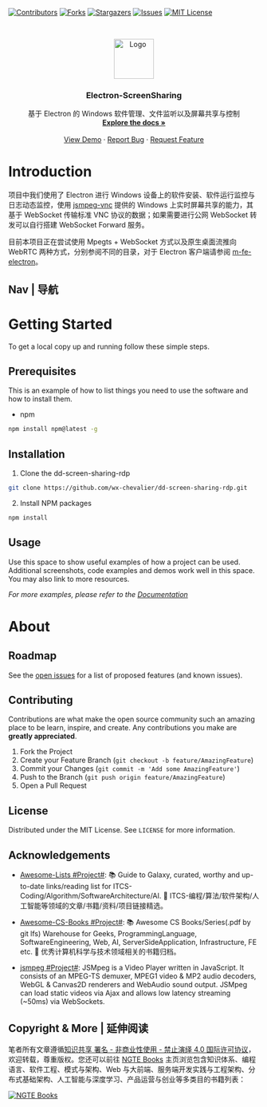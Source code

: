 [![Contributors][contributors-shield]][contributors-url]
[![Forks][forks-shield]][forks-url]
[![Stargazers][stars-shield]][stars-url]
[![Issues][issues-shield]][issues-url]
[![MIT License][license-shield]][license-url]

<!-- PROJECT LOGO -->
<br />
<p align="center">
  <a href="https://github.com/wx-chevalier/dd-screen-sharing-rdp">
    <img src="https://s2.ax1x.com/2020/01/06/lr21MT.png" alt="Logo" width="80" height="80">
  </a>

  <h3 align="center">Electron-ScreenSharing</h3>

  <p align="center">
    基于 Electron 的 Windows 软件管理、文件监听以及屏幕共享与控制
    <br />
    <a href="https://github.com/wx-chevalier/dd-screen-sharing-rdp"><strong>Explore the docs »</strong></a>
    <br />
    <br />
    <a href="https://github.com/wx-chevalier/dd-screen-sharing-rdp">View Demo</a>
    ·
    <a href="https://github.com/wx-chevalier/dd-screen-sharing-rdp/issues">Report Bug</a>
    ·
    <a href="https://github.com/wx-chevalier/dd-screen-sharing-rdp/issues">Request Feature</a>
  </p>
</p>

<!-- ABOUT THE PROJECT -->

# Introduction

项目中我们使用了 Electron 进行 Windows 设备上的软件安装、软件运行监控与日志动态监控，使用 [jsmpeg-vnc](https://github.com/phoboslab/jsmpeg-vnc) 提供的 Windows 上实时屏幕共享的能力，其基于 WebSocket 传输标准 VNC 协议的数据；如果需要进行公网 WebSocket 转发可以自行搭建 WebSocket Forward 服务。

目前本项目正在尝试使用 Mpegts + WebSocket 方式以及原生桌面流推向 WebRTC 两种方式，分别参阅不同的目录，对于 Electron 客户端请参阅 [m-fe-electron](https://github.com/wx-chevalier/m-fe-electron)。

## Nav | 导航

# Getting Started

To get a local copy up and running follow these simple steps.

## Prerequisites

This is an example of how to list things you need to use the software and how to install them.

- npm

```sh
npm install npm@latest -g
```

## Installation

1. Clone the dd-screen-sharing-rdp

```sh
git clone https://github.com/wx-chevalier/dd-screen-sharing-rdp.git
```

2. Install NPM packages

```sh
npm install
```

<!-- USAGE EXAMPLES -->

## Usage

Use this space to show useful examples of how a project can be used. Additional screenshots, code examples and demos work well in this space. You may also link to more resources.

_For more examples, please refer to the [Documentation](https://example.com)_

# About

<!-- ROADMAP -->

## Roadmap

See the [open issues](https://github.com/wx-chevalier/dd-screen-sharing-rdp/issues) for a list of proposed features (and known issues).

<!-- CONTRIBUTING -->

## Contributing

Contributions are what make the open source community such an amazing place to be learn, inspire, and create. Any contributions you make are **greatly appreciated**.

1. Fork the Project
2. Create your Feature Branch (`git checkout -b feature/AmazingFeature`)
3. Commit your Changes (`git commit -m 'Add some AmazingFeature'`)
4. Push to the Branch (`git push origin feature/AmazingFeature`)
5. Open a Pull Request

<!-- LICENSE -->

## License

Distributed under the MIT License. See `LICENSE` for more information.

<!-- ACKNOWLEDGEMENTS -->

## Acknowledgements

- [Awesome-Lists #Project#](https://github.com/wx-chevalier/Awesome-Lists): 📚 Guide to Galaxy, curated, worthy and up-to-date links/reading list for ITCS-Coding/Algorithm/SoftwareArchitecture/AI. 💫 ITCS-编程/算法/软件架构/人工智能等领域的文章/书籍/资料/项目链接精选。

- [Awesome-CS-Books #Project#](https://github.com/wx-chevalier/Awesome-CS-Books): :books: Awesome CS Books/Series(.pdf by git lfs) Warehouse for Geeks, ProgrammingLanguage, SoftwareEngineering, Web, AI, ServerSideApplication, Infrastructure, FE etc. :dizzy: 优秀计算机科学与技术领域相关的书籍归档。

- [jsmpeg #Project#](https://github.com/phoboslab/jsmpeg): JSMpeg is a Video Player written in JavaScript. It consists of an MPEG-TS demuxer, MPEG1 video & MP2 audio decoders, WebGL & Canvas2D renderers and WebAudio sound output. JSMpeg can load static videos via Ajax and allows low latency streaming (~50ms) via WebSockets.

## Copyright & More | 延伸阅读

笔者所有文章遵循[知识共享 署名 - 非商业性使用 - 禁止演绎 4.0 国际许可协议](https://creativecommons.org/licenses/by-nc-nd/4.0/deed.zh)，欢迎转载，尊重版权。您还可以前往 [NGTE Books](https://ng-tech.icu/books/) 主页浏览包含知识体系、编程语言、软件工程、模式与架构、Web 与大前端、服务端开发实践与工程架构、分布式基础架构、人工智能与深度学习、产品运营与创业等多类目的书籍列表：

[![NGTE Books](https://s2.ax1x.com/2020/01/18/19uXtI.png)](https://ng-tech.icu/books/)

<!-- MARKDOWN LINKS & IMAGES -->
<!-- https://www.markdownguide.org/basic-syntax/#reference-style-links -->

[contributors-shield]: https://img.shields.io/github/contributors/wx-chevalier/dd-screen-sharing-rdp.svg?style=flat-square
[contributors-url]: https://github.com/wx-chevalier/dd-screen-sharing-rdp/graphs/contributors
[forks-shield]: https://img.shields.io/github/forks/wx-chevalier/dd-screen-sharing-rdp.svg?style=flat-square
[forks-url]: https://github.com/wx-chevalier/dd-screen-sharing-rdp/network/members
[stars-shield]: https://img.shields.io/github/stars/wx-chevalier/dd-screen-sharing-rdp.svg?style=flat-square
[stars-url]: https://github.com/wx-chevalier/dd-screen-sharing-rdp/stargazers
[issues-shield]: https://img.shields.io/github/issues/wx-chevalier/dd-screen-sharing-rdp.svg?style=flat-square
[issues-url]: https://github.com/wx-chevalier/dd-screen-sharing-rdp/issues
[license-shield]: https://img.shields.io/github/license/wx-chevalier/dd-screen-sharing-rdp.svg?style=flat-square
[license-url]: https://github.com/wx-chevalier/dd-screen-sharing-rdp/blob/master/LICENSE.txt
